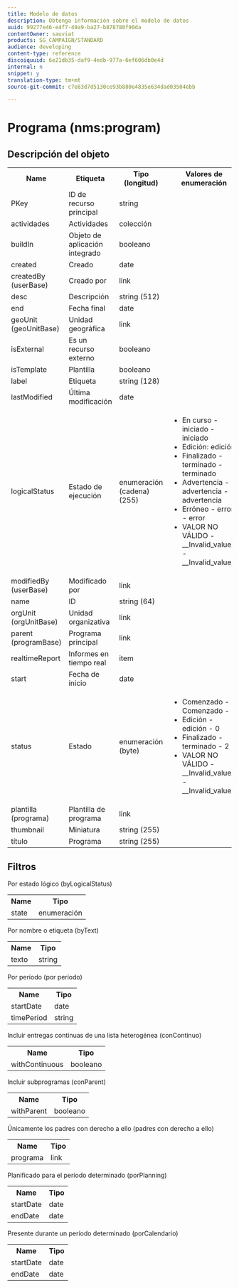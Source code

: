 ```yaml
---
title: Modelo de datos
description: Obtenga información sobre el modelo de datos
uuid: 99277e46-e4f7-49a9-ba27-b878780f90da
contentOwner: sauviat
products: SG_CAMPAIGN/STANDARD
audience: developing
content-type: reference
discoiquuid: 6e21db35-daf9-4edb-977a-6ef606db0e4d
internal: n
snippet: y
translation-type: tm+mt
source-git-commit: c7e83d7d5130ce93b880e4835e634dad03504ebb

---
```



# Programa (nms:program)

## Descripción del objeto

<table>
               <tr>
                  <th>Name</th>
                  <th>Etiqueta</th>
                  <th>Tipo (longitud)</th>
                  <th>Valores de enumeración</th>
               </tr>
               <tr>
                  <td>PKey</td>
                  <td>ID de recurso principal</td>
                  <td>string </td>
                  <td> </td>
               </tr>
               <tr>
                  <td>actividades</td>
                  <td>Actividades</td>
                  <td>colección </td>
                  <td> </td>
               </tr>
               <tr>
                  <td>buildIn</td>
                  <td>Objeto de aplicación integrado</td>
                  <td>booleano </td>
                  <td> </td>
               </tr>
               <tr>
                  <td>created</td>
                  <td>Creado</td>
                  <td>date </td>
                  <td> </td>
               </tr>
               <tr>
                  <td>createdBy (userBase)</td>
                  <td>Creado por</td>
                  <td> link </td>
                  <td> </td>
               </tr>
               <tr>
                  <td>desc</td>
                  <td>Descripción</td>
                  <td>string (512)</td>
                  <td> </td>
               </tr>
               <tr>
                  <td>end</td>
                  <td>Fecha final</td>
                  <td>date </td>
                  <td> </td>
               </tr>
               <tr>
                  <td>geoUnit (geoUnitBase)</td>
                  <td>Unidad geográfica</td>
                  <td> link </td>
                  <td> </td>
               </tr>
               <tr>
                  <td>isExternal</td>
                  <td>Es un recurso externo</td>
                  <td>booleano </td>
                  <td> </td>
               </tr>
               <tr>
                  <td>isTemplate</td>
                  <td>Plantilla</td>
                  <td>booleano </td>
                  <td> </td>
               </tr>
               <tr>
                  <td>label</td>
                  <td>Etiqueta</td>
                  <td>string (128)</td>
                  <td> </td>
               </tr>
               <tr>
                  <td>lastModified</td>
                  <td>Última modificación</td>
                  <td>date </td>
                  <td> </td>
               </tr>
               <tr>
                  <td>logicalStatus</td>
                  <td>Estado de ejecución</td>
                  <td>enumeración (cadena) (255)</td>
                  <td>
                     <ul>
                        <li>En curso - iniciado - iniciado</li>
                        <li>Edición: edición</li>
                        <li>Finalizado - terminado - terminado</li>
                        <li>Advertencia - advertencia - advertencia</li>
                        <li>Erróneo - error - error</li>
                        <li>VALOR NO VÁLIDO - __Invalid_value_ - __Invalid_value__</li>
                     </ul>
                  </td>
               </tr>
               <tr>
                  <td>modifiedBy (userBase)</td>
                  <td>Modificado por</td>
                  <td> link </td>
                  <td> </td>
               </tr>
               <tr>
                  <td>name</td>
                  <td>ID</td>
                  <td>string (64)</td>
                  <td> </td>
               </tr>
               <tr>
                  <td>orgUnit (orgUnitBase)</td>
                  <td>Unidad organizativa</td>
                  <td> link </td>
                  <td> </td>
               </tr>
               <tr>
                  <td>parent (programBase)</td>
                  <td>Programa principal</td>
                  <td> link </td>
                  <td> </td>
               </tr>
               <tr>
                  <td>realtimeReport</td>
                  <td>Informes en tiempo real</td>
                  <td>item </td>
                  <td> </td>
               </tr>
               <tr>
                  <td>start</td>
                  <td>Fecha de inicio</td>
                  <td>date </td>
                  <td> </td>
               </tr>
               <tr>
                  <td>status</td>
                  <td>Estado</td>
                  <td>enumeración (byte) </td>
                  <td>
                     <ul>
                        <li>Comenzado - Comenzado - 1</li>
                        <li>Edición - edición - 0</li>
                        <li>Finalizado - terminado - 2</li>
                        <li>VALOR NO VÁLIDO - __Invalid_value_ - __Invalid_value__</li>
                     </ul>
                  </td>
               </tr>
               <tr>
                  <td>plantilla (programa)</td>
                  <td>Plantilla de programa</td>
                  <td> link </td>
                  <td> </td>
               </tr>
               <tr>
                  <td>thumbnail</td>
                  <td>Miniatura</td>
                  <td>string (255)</td>
                  <td> </td>
               </tr>
               <tr>
                  <td>título</td>
                  <td>Programa</td>
                  <td>string (255)</td>
                  <td> </td>
               </tr>
            </table>

## Filtros

Por estado lógico (byLogicalStatus)

<table>
    <tr>
    <th>Name</th>
    <th>Tipo</th>
    </tr>
    <tr>
    <td>state</td>
    <td>enumeración</td>
    </tr>
</table>

Por nombre o etiqueta (byText)

<table>
    <tr>
    <th>Name</th>
    <th>Tipo</th>
    </tr>
    <tr>
    <td>texto</td>
    <td>string</td>
    </tr>
</table>

Por período (por período)

<table>
    <tr>
    <th>Name</th>
    <th>Tipo</th>
    </tr>
    <tr>
    <td>startDate</td>
    <td>date</td>
    </tr>
    <tr>
    <td>timePeriod</td>
    <td>string</td>
    </tr>
</table>

Incluir entregas continuas de una lista heterogénea (conContinuo)

<table>
    <tr>
    <th>Name</th>
    <th>Tipo</th>
    </tr>
    <tr>
    <td>withContinuous</td>
    <td>booleano</td>
    </tr>
</table>

Incluir subprogramas (conParent)

<table>
        <tr>
        <th>Name</th>
        <th>Tipo</th>
        </tr>
        <tr>
        <td>withParent</td>
        <td>booleano</td>
        </tr>
    </table>

Únicamente los padres con derecho a ello (padres con derecho a ello)

<table>
    <tr>
    <th>Name</th>
    <th>Tipo</th>
    </tr>
    <tr>
    <td>programa</td>
    <td> link</td>
    </tr>
</table>

Planificado para el período determinado (porPlanning)

<table>
    <tr>
    <th>Name</th>
    <th>Tipo</th>
    </tr>
    <tr>
    <td>startDate</td>
    <td>date</td>
    </tr>
    <tr>
    <td>endDate</td>
    <td>date</td>
    </tr>
</table>

Presente durante un período determinado (porCalendario)

<table>
    <tr>
    <th>Name</th>
    <th>Tipo</th>
    </tr>
    <tr>
    <td>startDate</td>
    <td>date</td>
    </tr>
    <tr>
    <td>endDate</td>
    <td>date</td>
    </tr>
</table>